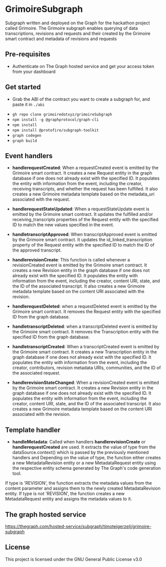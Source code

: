 # GrimoireSubgraph
Subgraph written and deployed on the Graph for the hackathon project called Grimoire. The Grimoire subgraph enables querying of data transcriptions, revisions and requests and their created by the Grimoire smart contract and metadata of revisions and requests

## Pre-requisites

- Authenticate on The Graph hosted service and get your access token from your dashboard


## Get started
- Grab the ABI of the contract you want to create a subgraph for, and paste it in `./abi`

* `gh repo clone grimoiredotxyz/grimoireSubgraph`
* `npm install -g @graphprotocol/graph-cli`
* `npm install`
* `npm install @protofire/subgraph-toolkit`
* `graph codegen`
* `graph build`

## Event handlers
- **handlerequestCreated**: When a requestCreated event is emitted by the Grimoire smart contract. It creates a new Request entity in the graph database if one does not already exist with the specified ID. It populates the entity with information from the event, including the creator, receiving transcripts, and whether the request has been fulfilled. It also creates a new Grimoire metadata template based on the metadata_uri associated with the request.

- **handlerequestStateUpdated**: When a requestStateUpdate event is emitted by the Grimoire smart contract. It updates the fulfilled and/or receiving_transcripts properties of the Request entity with the specified ID to match the new values specified in the event.

- **handletranscriptApproved**: When transcriptApproved event is emitted by the Grimoire smart contract. It updates the id_linked_transcription property of the Request entity with the specified ID to match the ID of the approved transcript.

- **handlerevisionCreate**: This function is called whenever a revisionCreated event is emitted by the Grimoire smart contract. It creates a new Revision entity in the graph database if one does not already exist with the specified ID. It populates the entity with information from the event, including the creator, content URI, state, and the ID of the associated transcript. It also creates a new Grimoire metadata template based on the content URI associated with the revision.

- **handlerequestDeleted**: when a requestDeleted event is emitted by the Grimoire smart contract. It removes the Request entity with the specified ID from the graph database.

- **handletranscriptDeleted**: when a transcriptDeleted event is emitted by the Grimoire smart contract. It removes the Transcription entity with the specified ID from the graph database.

- **handletranscriptCreated**: When a transcriptCreated event is emitted by the Grimoire smart contract. It creates a new Transcription entity in the graph database if one does not already exist with the specified ID. It populates the entity with information from the event, including the creator, contributors, revision metadata URIs, communities, and the ID of the associated request.

- **handlerevisionStateChanged**: When a revisionCreated event is emitted by the Grimoire smart contract. It creates a new Revision entity in the graph database if one does not already exist with the specified ID. It populates the entity with information from the event, including the creator, content URI, state, and the ID of the associated transcript. It also creates a new Grimoire metadata template based on the content URI associated with the revision.

## Template handler
- **handleMetadata**: Called when handlers **handlerevisionCreate** or **handlerequestCreated** are used. It extracts the value of type from the dataSource.context() which is passed by the previously mentioned handlers and Depending on the value of type, the function either creates a new MetadataRevision entity or a new MetadataRequest entity using the respective entity schema generated by The Graph's code generation tool.

If type is 'REVISION', the function extracts the metadata values from the content parameter and assigns them to the newly created MetadataRevision entity. If type is not 'REVISION', the function creates a new MetadataRequest entity and assigns the metadata values to it.


## The graph hosted service
https://thegraph.com/hosted-service/subgraph/timotejgerzelj/grimoire-subgraph

## License
This project is licensed under the GNU General Public License v3.0